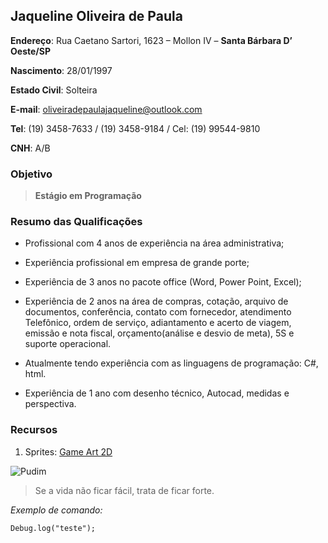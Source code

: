 ## Jaqueline Oliveira de Paula

**Endereço**: Rua Caetano Sartori, 1623 – Mollon IV – **Santa Bárbara D’ Oeste/SP** 

**Nascimento**: 28/01/1997 

**Estado Civil**: Solteira 

**E-mail**: oliveiradepaulajaqueline@outlook.com

**Tel**: (19) 3458-7633 / (19) 3458-9184  / Cel: (19) 99544-9810 

**CNH**: A/B 



### Objetivo
 
> **Estágio em Programação**

### Resumo das Qualificações

- Profissional com 4 anos de experiência na área administrativa;

- Experiência profissional em empresa de grande porte; 

- Experiência de 3 anos no pacote office (Word, Power Point, Excel);

- Experiência de 2 anos na área de compras, cotação, arquivo de documentos, conferência, contato com fornecedor, atendimento Telefônico, ordem de serviço, adiantamento e acerto de viagem, emissão e nota fiscal, orçamento(análise e desvio de meta), 5S e suporte operacional.

- Atualmente tendo experiência com as linguagens de programação: C#, html.

- Experiência de 1 ano com desenho técnico, Autocad, medidas e perspectiva. 

### Recursos
1. Sprites: [Game Art 2D](https://www.gameart2d.com)

![Pudim](http://pudim.com.br/pudim.jpg)

>Se a vida não ficar fácil, trata de ficar forte.

*Exemplo de comando:*
```
Debug.log("teste");
```
